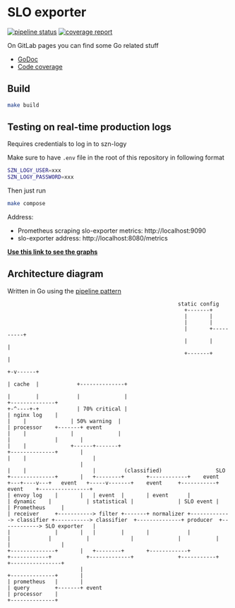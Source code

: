 # SLO exporter

[![pipeline status](https://gitlab.seznam.net/Sklik-DevOps/slo-exporter/badges/master/pipeline.svg)](https://gitlab.seznam.net/Sklik-DevOps/slo-exporter/commits/master)
[![coverage report](https://gitlab.seznam.net/Sklik-DevOps/slo-exporter/badges/master/coverage.svg)](https://gitlab.seznam.net/Sklik-DevOps/slo-exporter/commits/master)

On GitLab pages you can find some Go related stuff
- [GoDoc](https://sklik-devops.gitlab.seznam.net/slo-exporter/godoc/pkg/gitlab.seznam.net/sklik-devops/slo-exporter/)
- [Code coverage](https://sklik-devops.gitlab.seznam.net/slo-exporter/coverage.html)


## Build
```bash
make build
```

## Testing on real-time production logs
Requires credentials to log in to szn-logy

Make sure to have `.env` file in the root of this repository in following format
```bash
SZN_LOGY_USER=xxx
SZN_LOGY_PASSWORD=xxx
```

Then just run
```bash
make compose
```

Address:
 - Prometheus scraping slo-exporter metrics: http://localhost:9090
 - slo-exporter address: http://localhost:8080/metrics

**[Use this link to see the graphs](http://localhost:9090/graph?g0.range_input=5m&g0.stacked=1&g0.expr=increase(slo_exporter_tailer_lines_read_total%5B10s%5D)&g0.tab=0&g1.range_input=5m&g1.stacked=1&g1.expr=sum(increase(slo_exporter_dynamic_classifier_events_processed_total%5B10s%5D))%20by%20(result%2C%20classified_by)&g1.tab=0&g2.range_input=1h&g2.expr=&g2.tab=1&g3.range_input=5m&g3.expr=histogram_quantile(0.99%2Crate(slo_exporter_dynamic_classifier_matcher_operation_duration_seconds_bucket%5B10s%5D))&g3.tab=0&g4.range_input=5m&g4.stacked=1&g4.expr=increase(slo_exporter_tailer_malformed_lines_total%5B10s%5D)&g4.tab=0&g5.range_input=5m&g5.stacked=1&g5.expr=histogram_quantile(0.99%2Crate(slo_exporter_slo_event_producer_evaluation_duration_seconds_bucket%5B10s%5D))&g5.tab=0&g6.range_input=5m&g6.stacked=1&g6.expr=increase(slo_exporter_slo_event_producer_events_not_matching_any_rule%5B10s%5D)&g6.tab=0&g7.range_input=15m&g7.stacked=0&g7.expr=slo_exporter_sqlwriter_batch_size&g7.tab=0&g8.range_input=2d&g8.expr=sum(timescale_slo_events_total)%20by%20(result)&g8.tab=0&g9.range_input=5m&g9.stacked=0&g9.expr=increase(slo_exporter_sqlwriter_batch_writes_total%5B10s%5D)&g9.tab=0&g10.range_input=15m&g10.expr=increase(slo_exporter_event_filter_filtered_events_total%5B10s%5D)&g10.tab=0)**


## Architecture diagram
Written in Go using the [pipeline pattern](https://blog.golang.org/pipelines)

```
                                                      static config
                                                        +-------+
                                                        |       |
                                                        |       |
                                                        |       +----------+
                                                        |       |          |
                                                        +-------+          |
                                                                         +-v------+
                                                                         | cache  |            +--------------+
                                                                         |        |            |              |
+--------------+                                                         +-^----+-+            | 70% critical |
| nginx log    |                                                           |    |              | 50% warning  |
| processor    +-------+ event                                             |    |              |              |
|              |       |                                                   |    |              +------+-------+
+--------------+       |                                                   |    |                     |
                       |                                                   |    |                     |         (classified)                 SLO
+--------------+       |   +--------+       +------------+    event    +---+----v---+   event   +-----v-------+    event     +-----------+   event    +----------------+
| envoy log    |       |   | event  |       | event      |             | dynamic    |           | statistical |              | SLO event |            | Prometheus     |
| receiver     +-----------> filter +-------+ normalizer +-------------> classifier +-----------> classifier  +--------------+ producer  +------------> SLO exporter   |
|              |       |   |        |       |            |             |            |           |             |              |           |            |                |
+--------------+       |   +--------+       +------------+             +------------+           +-------------+              +-----------+            +----------------+
                       |
+--------------+       |
| prometheus   |       |
| query        +-------+ event
| processor    |
+--------------+

```
